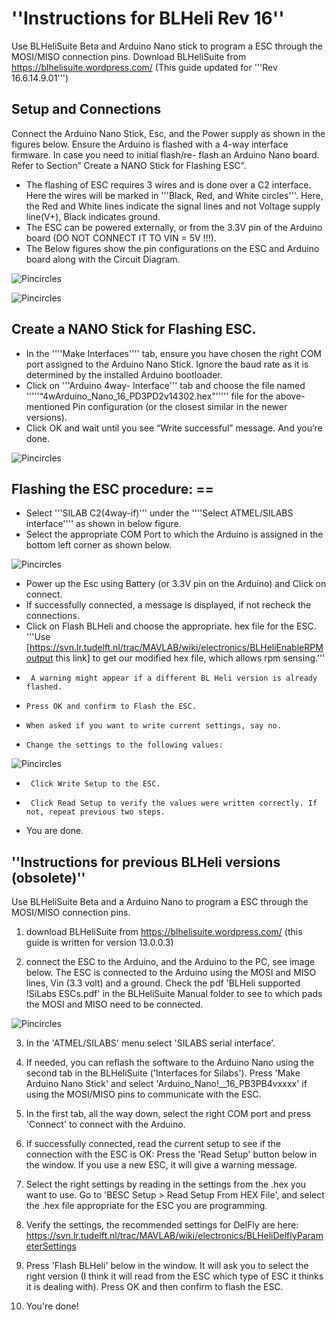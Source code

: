 # ''Instructions for BLHeli Rev 16''

Use BLHeliSuite Beta and Arduino Nano stick to program a ESC through the MOSI/MISO connection pins.
Download BLHeliSuite from https://blhelisuite.wordpress.com/ (This guide updated for '''Rev 16.6.14.9.01''')

## Setup and Connections

Connect the Arduino Nano Stick, Esc, and the Power supply as shown in the figures below. Ensure the Arduino is flashed with a 4-way interface firmware. In case you need to initial flash/re-
flash an Arduino Nano board. Refer to Section” Create a NANO Stick for Flashing ESC”.
 - The flashing of ESC requires 3 wires and is done over a C2 interface. Here the wires will be marked in '''Black, Red, and White circles'''. Here, the Red and White lines indicate the signal lines and not Voltage supply line(V+), Black indicates ground.
 - The ESC can be powered externally, or from the 3.3V pin of the Arduino board (DO NOT CONNECT IT TO VIN = 5V !!!).
 - The Below figures show the pin configurations on the ESC and Arduino board along with the Circuit Diagram.

![Pincircles](https://github.com/tudelft/mavlab/raw/master/photos/blheli/Pincircles.JPG)

![Pincircles](https://github.com/tudelft/mavlab/raw/master/photos/blheli/Circuitdiagram.JPG)



## Create a NANO Stick for Flashing ESC.
 
 -	In the ''''Make Interfaces'''' tab, ensure you have chosen the right COM port assigned to the Arduino Nano Stick. Ignore the baud rate as it is determined by the installed Arduino bootloader.
 -	Click on '''Arduino 4way- Interface''' tab and choose the file named '''''“4wArduino_Nano_16_PD3PD2v14302.hex”''''' file for the above-mentioned Pin configuration (or the closest similar in the newer versions).
 -	Click OK and wait until you see “Write successful” message. And you’re done. 

	
![Pincircles](https://github.com/tudelft/mavlab/raw/master/photos/blheli/s2.JPG)


## Flashing the ESC procedure: ==

 -	Select '''SILAB C2(4way-if)''' under the ''''Select ATMEL/SILABS interface'''' as shown in below figure.
 -	Select the appropriate COM Port to which the Arduino is assigned in the bottom left corner as shown below.

![Pincircles](https://github.com/tudelft/mavlab/raw/master/photos/blheli/s1.JPG)


 -	Power up the Esc using Battery (or 3.3V pin on the Arduino) and Click on connect.
 -	If successfully connected, a message is displayed, if not recheck the connections. 
 -	Click on Flash BLHeli and choose the appropriate. hex file for the ESC. '''Use [https://svn.lr.tudelft.nl/trac/MAVLAB/wiki/electronics/BLHeliEnableRPMoutput this link] to get our modified hex file, which allows rpm sensing.'''
 -      A warning might appear if a different BL Heli version is already flashed. 
 -     Press OK and confirm to Flash the ESC. 
 -     When asked if you want to write current settings, say no.
 -     Change the settings to the following values:


![Pincircles](https://github.com/tudelft/mavlab/raw/master/photos/blheli/BLHeli_settings_DelFly.jpg)


 -      Click Write Setup to the ESC.
 -      Click Read Setup to verify the values were written correctly. If not, repeat previous two steps.
 -	You are done.


## ''Instructions for previous BLHeli versions (obsolete)''

Use BLHeliSuite Beta and a Arduino Nano to program a ESC through the MOSI/MISO connection pins.

1. download BLHeliSuite from https://blhelisuite.wordpress.com/ (this guide is written for version 13.0.0.3)

2. connect the ESC to the Arduino, and the Arduino to the PC, see image below. The ESC is connected to the Arduino using the MOSI and MISO lines, Vin (3.3 volt) and a ground. Check the pdf 'BLHeli supported !SiLabs ESCs.pdf' in the BLHeliSuite Manual folder to see to which pads the MOSI and MISO need to be connected.

![Pincircles](https://github.com/tudelft/mavlab/raw/master/photos/blheli/IMG_20150219_152415.jpg)

3. In the 'ATMEL/SILABS' menu select 'SILABS serial interface'.

4. If needed, you can reflash the software to the Arduino Nano using the second tab in the BLHeliSuite ('Interfaces for Silabs'). Press 'Make Arduino Nano Stick' and select 'Arduino_Nano!__16_PB3PB4vxxxx' if using the MOSI/MISO pins to communicate with the ESC.

5. In the first tab, all the way down, select the right COM port and press 'Connect' to connect with the Arduino.

6. If successfully connected, read the current setup to see if the connection with the ESC is OK: Press the 'Read Setup' button below in the window. If you use a new ESC, it will give a warning message. 

7. Select the right settings by reading in the settings from the .hex you want to use. Go to 'BESC Setup > Read Setup From HEX File', and select the .hex file appropriate for the ESC you are programming.

8. Verify the settings, the recommended settings for DelFly are here: https://svn.lr.tudelft.nl/trac/MAVLAB/wiki/electronics/BLHeliDelflyParameterSettings

9. Press 'Flash BLHeli' below in the window. It will ask you to select the right version (I think it will read from the ESC which type of ESC it thinks it is dealing with). Press OK and then confirm to flash the ESC.

10. You're done!


